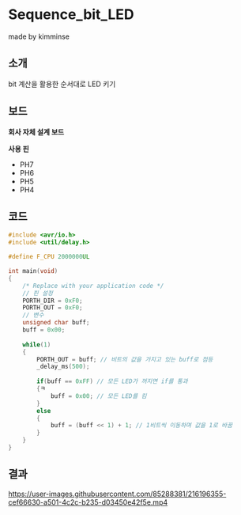 # Sequence_bit_LED

made by kimminse

## 소개

bit 계산을 활용한 순서대로 LED 키기

## 보드
**회사 자체 설계 보드**


**사용 핀**
  - PH7
  - PH6
  - PH5
  - PH4

## 코드

```C
#include <avr/io.h>
#include <util/delay.h>

#define F_CPU 2000000UL

int main(void)
{
    /* Replace with your application code */
	// 핀 설정
	PORTH_DIR = 0xF0;
	PORTH_OUT = 0xF0;
	// 변수
	unsigned char buff;
	buff = 0x00;
	
    while(1)
    {
	    PORTH_OUT = buff; // 비트의 값을 가지고 있는 buff로 점등
	    _delay_ms(500);
	    
	    if(buff == 0xFF) // 모든 LED가 꺼지면 if를 통과
	    {ㅋ
		    buff = 0x00; // 모든 LED를 킴
	    }
	    else
	    {
		    buff = (buff << 1) + 1; // 1비트씩 이동하며 값을 1로 바꿈
	    }
    }
}
```


## 결과
https://user-images.githubusercontent.com/85288381/216196355-cef66630-a501-4c2c-b235-d03450e42f5e.mp4